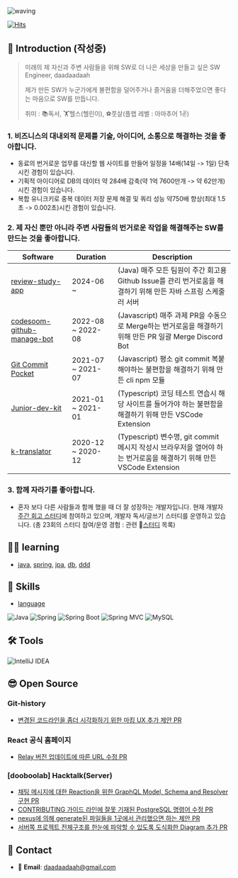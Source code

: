![waving](https://capsule-render.vercel.app/api?type=waving&height=200&text=daadaadaah&fontAlign=70&fontAlignY=40&color=timeAuto)

[![Hits](https://hits.seeyoufarm.com/api/count/incr/badge.svg?url=https%3A%2F%2Fgithub.com%2Fdaadaadaah%2Fhit-counter&count_bg=%23FF9400&title_bg=%23212349&icon=&icon_color=%23E7E7E7&title=hits&edge_flat=false)](https://hits.seeyoufarm.com)

## 👋 Introduction (작성중) 
> 미래의 제 자신과 주변 사람들을 위해 SW로 더 나은 세상을 만들고 싶은 SW Engineer, daadaadaah
> 
> 제가 만든 SW가 누군가에게 불편함을 덜어주거나 즐거움을 더해주었으면 좋다는 마음으로 SW를 만듭니다.
>
> 취미 : 📚독서, 🏋️헬스(헬린이), ⚽️풋살(플랩 레벨 : 아마추어 1✌️)

### 1. 비즈니스의 대내외적 문제를 기술, 아이디어, 소통으로 해결하는 것을 좋아합니다.
- 동료의 번거로운 업무를 대신할 웹 사이트를 만들어 일정을 14배(14일 -> 1일) 단축 시킨 경험이 있습니다.
- 기획적 아이디어로 DB의 데이터 약 284배 감축(약 1억 7600만개 -> 약 62만개)시킨 경험이 있습니다.
- 복합 유니크키로 중복 데이터 저장 문제 해결 및 쿼리 성능 약750배 향상(최대 1.5초 -> 0.002초)시킨 경험이 있습니다.

### 2. 제 자신 뿐만 아니라 주변 사람들의 번거로운 작업을 해결해주는 SW를 만드는 것을 좋아합니다.

| Software | Duration | Description |
|----------|-------------|-------------|
| [review-study-app](https://github.com/daadaadaah/review-study-app) | 2024-06 ~ |(Java) 매주 모든 팀원이 주간 회고용 Github Issue를 관리 번거로움을 해결하기 위해 만든 자바 스프링 스케줄러 서버 |
| [codesoom-github-manage-bot](https://github.com/daadaadaah/codesoom-github-manage-bot) | 2022-08 ~ 2022-08 | (Javascript) 매주 과제 PR을 수동으로 Merge하는 번거로움을 해결하기 위해 만든 PR 일괄 Merge Discord Bot |
| [Git Commit Pocket](https://github.com/daadaadaah/daadaadaah/blob/master/git_commit_pocket.md) | 2021-07 ~ 2021-07 | (Javascript) 평소 git commit 복붙해야하는 불편함을 해결하기 위해 만든 cli npm 모듈 |
| [Junior-dev-kit](https://github.com/daadaadaah/daadaadaah/blob/master/junior_dev_kit.md) | 2021-01 ~ 2021-01 | (Typescript) 코딩 테스트 연습시 해당 사이트를 들어가야 하는 불편함을 해결하기 위해 만든 VSCode Extension |
| [k-translator](https://github.com/daadaadaah/daadaadaah/blob/master/k_translator.md) | 2020-12 ~ 2020-12 | (Typescript) 변수명, git commit 메시지 작성시 브라우저을 열어야 하는 번거로움을 해결하기 위해 만든 VSCode Extension |


### 3. 함께 자라기를 좋아합니다.
- 혼자 보다 다른 사람들과 함께 했을 때 더 잘 성장하는 개발자입니다. 현재 개발자 [주간 회고 스터디](https://github.com/daadaadaah/reviewStudy/issues)에 참여하고 있으며, 개발자 독서/글쓰기 스터디를 운영하고 있습니다. (총 23회의 스터디 참여/운영 경험 : 관련 👬[스터디](https://github.com/daadaadaah/my-study) 목록)


## 🏃‍♀️ learning
- [java](https://github.com/daadaadaah/my-java), [spring](https://github.com/daadaadaah/my-spring), [jpa](https://github.com/daadaadaah/my-jpa), [db](https://github.com/daadaadaah/my-db), [ddd](https://github.com/daadaadaah/my-ddd)

## 🔨 Skills
- [language](https://github.com/daadaadaah/my-language)

![Java](https://img.shields.io/badge/-Java-007396?logo=java&logoColor=white)
![Spring](https://img.shields.io/badge/Spring-6DB33F.svg?&flat&logo=Spring&logoColor=white)
![Spring Boot](https://img.shields.io/badge/-Spring%20Boot-6DB33F?logo=spring%20boot&logoColor=white)
![Spring MVC](https://img.shields.io/badge/-Spring%20MVC-6DB33F)
![MySQL](https://img.shields.io/badge/-MySQL-4479A1?logo=mysql&logoColor=white)

## 🛠 Tools

![IntelliJ IDEA](https://img.shields.io/badge/-IntelliJ%20IDEA-FF0000?logo=intellij%20idea&logoColor=white)

## 😎 Open Source
### Git-history
- [변경된 코드라인을 좀더 시각화하기 위한 마킹 UX 추가 제안 PR](https://github.com/pomber/git-history/pull/178)

### React 공식 홈페이지
- [Relay 버전 업데이트에 따른 URL 수정 PR](https://github.com/reactjs/reactjs.org/commit/dab7441b1eb0098823de7b075473dbd15c437723)

### [dooboolab] Hacktalk(Server)
- [채팅 메시지에 대한 Reaction을 위한 GraphQL Model, Schema and Resolver 구현 PR](https://github.com/dooboolab/hackatalk-server/pull/76)
- [CONTRIBUTING 가이드 라인에 잘못 기재된 PostgreSQL 명령어 수정 PR](https://github.com/dooboolab/hackatalk/pull/166)
- [nexus에 의해 generate된 파일들을 1곳에서 관리했으면 하는 제안 PR](https://github.com/dooboolab/hackatalk/pull/171)
- [서버쪽 프로젝트 전체구조를 한눈에 파악할 수 있도록 도식화한 Diagram 추가 PR](https://github.com/dooboolab/hackatalk/pull/285)


## 📨 Contact

- 📧 **Email**: daadaadaah@gmail.com
